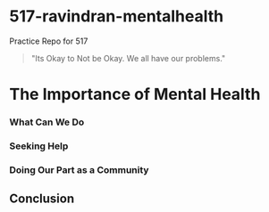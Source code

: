 # 517-ravindran-mentalhealth
Practice Repo for 517

> "Its Okay to Not be Okay. We all have our problems."


# The Importance of Mental Health 

### What Can We Do

### Seeking Help

### Doing Our Part as a Community

## Conclusion 